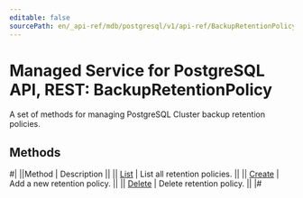 ```yaml
---
editable: false
sourcePath: en/_api-ref/mdb/postgresql/v1/api-ref/BackupRetentionPolicy/index.md
---
```


# Managed Service for PostgreSQL API, REST: BackupRetentionPolicy

A set of methods for managing PostgreSQL Cluster backup retention policies.

## Methods

#|
||Method | Description ||
|| [List](list.md) | List all retention policies. ||
|| [Create](create.md) | Add a new retention policy. ||
|| [Delete](delete.md) | Delete retention policy. ||
|#